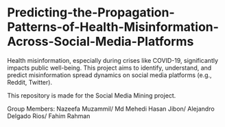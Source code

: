 # Predicting-the-Propagation-Patterns-of-Health-Misinformation-Across-Social-Media-Platforms

Health misinformation, especially during crises like COVID-19, significantly impacts public well-being. This project aims to identify, understand, and predict misinformation spread dynamics on social media platforms (e.g., Reddit, Twitter).

This repository is made for the Social Media Mining project.

Group Members:
Nazeefa Muzammil/
Md Mehedi Hasan Jibon/
Alejandro Delgado Rios/
Fahim Rahman
